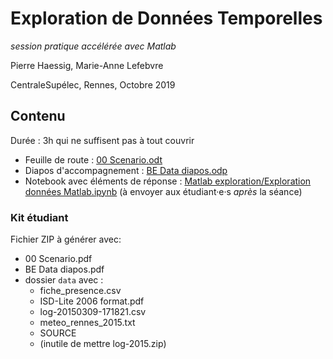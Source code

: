 # Exploration de Données Temporelles

*session pratique accélérée avec Matlab*

Pierre Haessig, Marie-Anne Lefebvre

CentraleSupélec, Rennes, Octobre 2019

## Contenu

Durée : 3h qui ne suffisent pas à tout couvrir

* Feuille de route : [00 Scenario.odt](00%20Scenario.odt)
* Diapos d'accompagnement : [BE Data diapos.odp](BE%20Data%20diapos.odp)
* Notebook avec éléments de réponse : [Matlab exploration/Exploration données Matlab.ipynb](Matlab%20exploration/Exploration%20données%20Matlab.ipynb) (à envoyer aux étudiant·e·s *après* la séance)

### Kit étudiant

Fichier ZIP à générer avec:

* 00 Scenario.pdf
* BE Data diapos.pdf
* dossier `data` avec :
  * fiche_presence.csv
  * ISD-Lite 2006 format.pdf
  * log-20150309-171821.csv
  * meteo_rennes_2015.txt
  * SOURCE
  * (inutile de mettre log-2015.zip)
